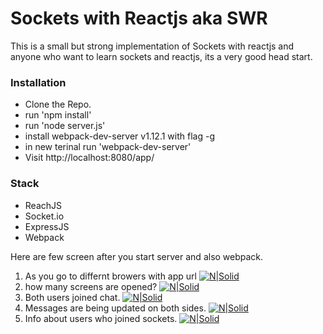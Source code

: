 # Sockets with Reactjs aka SWR

This is a small but strong implementation of Sockets with reactjs and anyone who want to learn sockets and reactjs, its a very good head start.

### Installation

   - Clone the Repo.
   - run 'npm install'
   - run 'node server.js'
   - install webpack-dev-server v1.12.1 with flag -g
   - in new terinal run 'webpack-dev-server'
   - Visit http://localhost:8080/app/

### Stack

   - ReachJS
   - Socket.io
   - ExpressJS
   - Webpack

Here are few screen after you start server and also webpack.

  1. As you go to differnt browers with app url
  [![N|Solid](https://preview.ibb.co/bQw2do/Selection_032.png)]()
  2. how many screens are opened?
[![N|Solid](https://preview.ibb.co/cfbePT/Selection_033.png)]()
  3. Both users joined chat.
[![N|Solid](https://preview.ibb.co/i4rDjT/Selection_034.png)]()
  4. Messages are being updated on both sides.
[![N|Solid](https://preview.ibb.co/egQOjT/Selection_035.png)]()
  5. Info about users who joined sockets.
[![N|Solid](https://image.ibb.co/eZtXdo/Selection_037.png)]()
